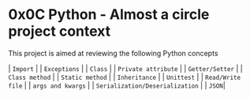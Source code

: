 # 0x0C Python - Almost a circle project context

This project is aimed at reviewing the following Python concepts

| `Import` |
| `Exceptions` |
| `Class` |
| `Private attribute` |
| `Getter/Setter` |
| `Class method` |
| `Static method` |
| `Inheritance` |
| `Unittest` |
| `Read/Write file` |
| `args and kwargs` |
| `Serialization/Deserialization` |
| `JSON`|
